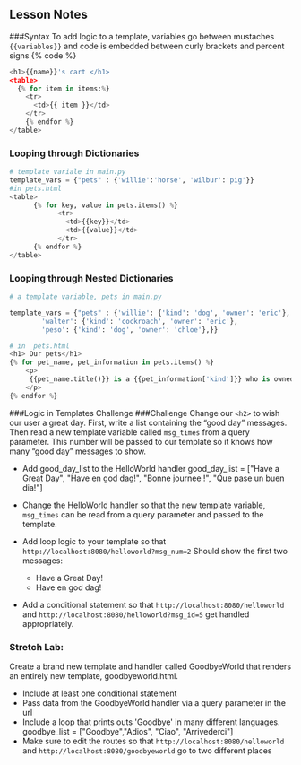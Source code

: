 ## Lesson Notes
###Syntax
To add logic to a template, variables go between mustaches `{{variables}}` and code is embedded between curly brackets and percent signs {% code %}
```python
<h1>{{name}}'s cart </h1>
<table>
  {% for item in items:%}
    <tr>
      <td>{{ item }}</td>
    </tr>
    {% endfor %}
</table>
```

### Looping through Dictionaries
```python
# template variale in main.py
template_vars = {"pets" : {'willie':'horse', 'wilbur':'pig'}}
#in pets.html
<table>
      {% for key, value in pets.items() %}
            <tr>
              <td>{{key}}</td>
              <td>{{value}}</td>
            </tr>
      {% endfor %}
</table>

```
### Looping through Nested Dictionaries
```python
# a template variable, pets in main.py

template_vars = {"pets" : {'willie': {'kind': 'dog', 'owner': 'eric'},
        'walter': {'kind': 'cockroach', 'owner': 'eric'},
        'peso': {'kind': 'dog', 'owner': 'chloe'},}}

# in  pets.html
<h1> Our pets</h1>
{% for pet_name, pet_information in pets.items() %}
    <p>
     {{pet_name.title()}} is a {{pet_information['kind']}} who is owned by {{pet_information['owner']}}.
    </p>
{% endfor %}
```

###Logic in Templates Challenge
###Challenge
Change our `<h2>` to wish our user a great day. First, write a list containing the “good day” messages. Then read a new template variable called `msg_times` from a query parameter. This number will be passed to our template so it knows  how many “good day” messages to show.

* Add good_day_list to the HelloWorld handler
good_day_list = ["Have a Great Day", "Have en god dag!", "Bonne journee !", "Que pase un buen dia!"]

* Change the HelloWorld handler so that the new template variable, `msg_times` can be read from a query parameter and passed to the template.

* Add loop logic to your template so that
`http://localhost:8080/helloworld?msg_num=2`
  Should show the first two messages:
  * Have a Great Day!
  * Have en god dag!

* Add a conditional statement so that
`http://localhost:8080/helloworld`
and
`http://localhost:8080/helloworld?msg_id=5`
get handled appropriately.


### Stretch Lab:
Create a brand new template and handler called GoodbyeWorld that renders an entirely new template, goodbyeworld.html.
* Include at least one conditional statement
* Pass data from the GoodbyeWorld handler via a query parameter in the url
* Include a loop that prints outs 'Goodbye' in many different languages. goodbye_list = ["Goodbye","Adios", "Ciao", "Arrivederci"]
* Make sure to edit the routes so that
`http://localhost:8080/helloworld`
and
`http://localhost:8080/goodbyeworld`
go to two different places
